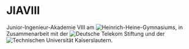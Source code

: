 # JIAVIII

Junior-Ingenieur-Akademie VIII am ![Heinrich-Heine-Gymnasiums](https://www.hhg-kl.de/), in Zusammenarbeit mit der ![Deutsche Telekom Stiftung](https://www.telekom-stiftung.de/projekte/junior-ingenieur-akademie) und der ![Technischen Universität Kaiserslautern](https://www.uni-kl.de/).
